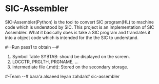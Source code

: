 # SIC-Assembler
SIC-Assembler(Python) is the tool to convert SIC program(HL) to machine code which is understood by SIC. This project is an implementation of SIC Assembler. What it basically does is take a SIC program and translates it into a object code which is intended for the the SIC to understand.


#--Run pass1  to obtain  --#
1. Symbol Table SYBTAB: should be displayed on the screen.
2. LOCCTR, PRGLTH, PRGNAME, ...
3. Intermediate file (.mdt): Stored on the secondary storage.



#-Team   --#
bara'a alsaeed 
leyan zahdah# sic-assembler
